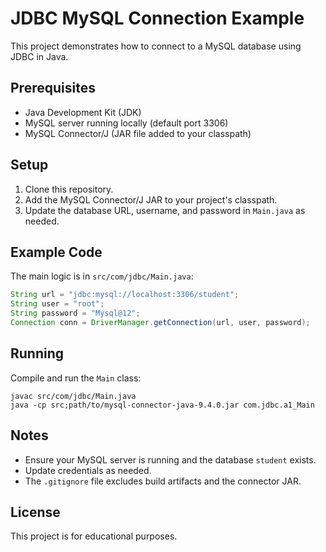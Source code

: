 # JDBC MySQL Connection Example

This project demonstrates how to connect to a MySQL database using JDBC in Java.

## Prerequisites
- Java Development Kit (JDK)
- MySQL server running locally (default port 3306)
- MySQL Connector/J (JAR file added to your classpath)

## Setup
1. Clone this repository.
2. Add the MySQL Connector/J JAR to your project's classpath.
3. Update the database URL, username, and password in `Main.java` as needed.

## Example Code
The main logic is in `src/com/jdbc/Main.java`:
```java
String url = "jdbc:mysql://localhost:3306/student";
String user = "root";
String password = "Mysql@12";
Connection conn = DriverManager.getConnection(url, user, password);
```

## Running
Compile and run the `Main` class:
```
javac src/com/jdbc/Main.java
java -cp src;path/to/mysql-connector-java-9.4.0.jar com.jdbc.a1_Main
```

## Notes
- Ensure your MySQL server is running and the database `student` exists.
- Update credentials as needed.
- The `.gitignore` file excludes build artifacts and the connector JAR.

## License
This project is for educational purposes.
